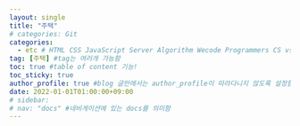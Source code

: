 ```yaml
---
layout: single
title: "주택"
# categories: Git
categories:
  - etc # HTML CSS JavaScript Server Algorithm Wecode Programmers CS vsCode
tag: [주택] #tag는 여러개 가능함
toc: true #table of content 기능!
toc_sticky: true
author_profile: true #blog 글안에서는 author_profile이 따라다니지 않도록 설정함
date: 2022-01-01T01:00:00+09:00  
# sidebar:
# nav: "docs" #네비게이션에 있는 docs를 의미함
---
```

<!-- # 1장 국민임대주택
일반 <span style="color:red">무주택</span> 세대 + 신혼 + 다자녀 + 고령자 등 다양한 계층에 공급함  
국민임대는 거주기간이 최대 30년이며, 행복주택은 6~20년이다.  

## 1. LH 국민임대 아파트
### (1) 신청자격ㄹ
국민임대주택에 들어가기 위해서는 "도시근로자 가구당 월평균 소득 50~70%"에 들어가야 한다.  
가구당 월평균 소득이 50% 이하인 세대에게 우선으로 임대주택이 공급된다.  
<img src="https://user-images.githubusercontent.com/87808288/178198523-e15edb5b-1205-48e8-a836-d5f629cb247c.png" width="800">  

<img src="https://user-images.githubusercontent.com/87808288/178198738-418d4960-3ce0-4e2a-aabc-f50cf01b4057.png" width="800">  

기본적으로 국민임대주택이 건설된 해당 지역에 거주하는 사람들이 우선순위 -> 1순위로 들어가게 된다.  

자동차를 여러 대 가지고 있다면 -> 가장 높은 금액의 1대의 자동차만 기준으로 잡는다.  

국민임대주택에 들어가기 위해서는 크게 2가지로 나뉘게 된다.  
주택 청약 저축통장이 있는 사람 VS 저축통장이 없는 사람  

<img src="https://user-images.githubusercontent.com/87808288/178208398-4ab1d565-6065-47c6-bcdd-4ff9a134384a.png" width="700">  
<img src="https://user-images.githubusercontent.com/87808288/178208671-e30623f9-9e4b-4e9a-bba1-795fddad335d.png" width="700">  

# 2장 행복주택
대학생, 취업준비생, 청년(만 19세 ~ 39세) + 신혼부부 등 -> 젊은 세대에 80% 공급함  

# 3장 부동산 계약
## 1. 전세계약
### (1) 주택의 종류
#### [다세대]
다세대는 보통 빌라를 의미한다.  
아파트의 호마다 집주인들이 다른 것을 보통 다세대라고 표현할 수 있다.  

#### [다가구]
`다가구`는 <u>보통 건물주</u>라고 하여, <span style="color:blue">건물 통째를 집주인 한 명이 소유</span>하고 있는 것을 말한다.  
보통 전세 사기 등이 다가구에서 발생하게 된다.  

다가구의 경우 경매가 진행되어도 한 명이 낙찰을 받게 된다.  

### (2) 부동산
#### [부동산 사무실]
우선 부동산에 가서 명함을 잘 확인해야한다.  
보통 부동산은 <span style="color:red">개업 공인중개사(대표)</span> -> <span style="color:tomato">소속 공인중개사</span>(직원) -> `중개 보조원`(직원)이 존재한다.  

<span style="color:tomato">계약의 진행은 공인중개사와 맺어야</span> 하므로 이를 확인하기 위해  
<u>국토교통부 홈페이지</u> -> "<span style="color:tomato">중개보조원 등록 제도</span>"를 이용하여, 부동산 안에 중개보조원이 누가 있는지 모두 확인해야한다.  

#### [중개보수]
<u>공인중개사에게 주는 임대보수</u>는 <span style="color:royalblue">임대인</span>과 <span style="color:royalblue">임차인</span>이 <span style="color:blue">각각 지불</span>해야한다.  

`중개보수`는 "거래금액 * 상한요율" 이내에서 결정된다. -> 거래금액 = 보증금 + (월세 * 100)  
위의 계산식으로 금액이 5000만원 미만이라면 100 대신에 70을 *하게 된다.  
그리고 마지막으로 공인중개사와 협의한 요율(ex: 0.45%)을 *하면 최종적인 중개보수가 산정된다.  
그런데 <u>부가세 10%</u>가 붙을 수 있는데, 이때는 그냥 내고 <span style="color:blue">현금영수증</span>을 챙겨야한다.  
(부동산 중개 및 대리업은 현금영수증 의무발행 업종으로, 중개보수가 10만원 이상이라면 현금영수증을 발급해줘야한다.  
2016년 3월 대법원 판결에 의거, 계좌이체도 현금영수증 발급이 가능하다.)  

### (3) 등기부등본
`단독주택`은 <span style="color:blue">건물 등기부등본</span> + <span style="color:blue">토지 등기부등본</span>  
`공동주택` -> <span style="color:blue">집합건물 등기부등본</span>  

#### [갑구]
<span style="color:tomato">집의 소유권</span>과 관계있는 사항이다.  
따라서 <span style="color:blue">소유자</span>가 -> 계약당사자, 계약금, 잔금, 보증금 등의 <span style="color:tomato">예금주로 일치</span>해야한다.  
또한 <u>서류상 소유주 본인이 아니라면</u>, 계약시 <span style="color:red">위임장</span>과 <span style="color:red">인감증명서</span>가 필수적으로 임대인이 가지고 있어야 한다.  

갑구에 <span style="color:red">가압류</span>, <span style="color:red">압류</span>, <span style="color:red">가등기</span>, <span style="color:red">가처분</span>이 현재 사항으로 적혀있다면 그 집은 피해야한다.  

내가 실제로 거주할 주소와 등기부등본상의 <span style="color:tomato">주소(지번, 동, 호수)모두 정확한지 명기</span>해야한다.  
위의 주소가 다를 경우, 경매 등으로 집이 넘어갔을 때 <span style="color:red">세입자는 대항력을 인정받지 못한다</span>.  

계약서에 금액을 명기시 오백만원이라면 -> <u>5,000,000원(오백만원)</u>이렇게 작성해야 변조를 방지할 수 있다.  

계약금은 반드시 계좌이체로 진행하여 증거를 남겨야한다.  
또한 계약금을 냈다면 "임대인이 계약금을 수령하였음"을 명기 & 서명해야한다.  
이 부분은 계약서에 이를 위한 칸이 따로 마련되어 있다.  

집의 고쳐야 할 부분들은 특약사항으로 구체적으로 작성해야한다.  
"어서와, 전월세는 처음이지" 도서 추천  


#### [신탁]
<img src="https://user-images.githubusercontent.com/87808288/178293464-baaa08be-fa6f-4e1b-8f14-86be3a40019e.png" width="500">  
집의 법적 소유주가 <span style="color:red">신탁</span>으로 되어있다면 <span style="color:tomato">이것은 절대 안된다</span>.  
이를 고지하지 않는 부동산도 있으므로 주의를 요한다.  
부동산 등기부등본에는 "<span style="color:red">신탁 원부</span>"라는 것이 있는데 이것을 반드시 확인해야한다.  
부동산에서도 계약자(세입자)에게 법적 처분권자(집의 소유권을 가진 자)가 수탁자(신탁회사)라는 것을 주지시켜야 하지만  
<img src="https://user-images.githubusercontent.com/87808288/178295630-4a31597b-6b23-4846-b9ed-9a322effdc90.png" width="500">  


#### [을구]
저당권, 전세권, 지역권, 지상권 등의 권리 == 빚을 말한다.  
쉽게 말해 건물이 경매에 넘어갔을 때 나보다 먼저 받아가는 돈을 의미한다.  

을구에 적힌 빚 + 나의 보증금 <= 주택가격 70% 이하

#### [근저당]
<span style="color:red">근저당</span>에 관해 이야기 하려면 우선, <u>경매 배당 절차</u>를 이해해야한다.  
1. 경매실행비용
2. 최우선변제
3. 당해세 -> 경매로 매각된 부동산에 부과된 세금
- 국세: 토지초과이득세, 상속세, 증여세, 재평가세
- 지방세: 재산세, 자동차세, 도시계획세
4. 1순위 <span style="color:tomato">근저당(ex: 5억원)

`근저당`이 잡혀있다면 -> <u>해당 날짜 기준</u>으로 <span style="color:red">최우선 변제금액 이상의 보증금은 넣지 않는다</span>.  
그 <u>이상의 계약을 하게 된다면</u> <span style="color:red">전체 보증금 합이 집값의 80% 이하가 되는지 확인</span>해야 한다.  

<u>주택소액임차인 최우선 변제금</u> 알아볼 것  

당해세는 경매배당 4순위에 들어간다.  
내가 전세로 들어가기 전 체납이 있었다면 나보다 먼저 배당금을 받게되므로 이것도 확인하는 것이 필요하다.  
이는 "국메 완납증명서", "미납국세열람"으로 확인이 가능하다.  
하지만 이는 임대인이 거절한다면 열람이 불가하다.  
따라서 이를 임대인이 거절한다면 다른 집을 알아보는 것이 좋다.  

### (4) 특약
**주택임대차보호법 제10조 (강행규정)**
이 법에 위반된 약정으로서 임차인에게 불리한 것은 그 효력이 없다.  

"전세 보증보험을 가입해주기로 하며 필요시 임차인에게 확인해주기로 한다." 아니면  
"전세 보증보험을 가입해줘야하는 의무가 있다."  
집주인과 보증보험과 관련된 통화를 할 때는 모두 녹음하는 것이 필요하다.  
또한 보증보험을 가입하는데 있어서 적극협조하지 않는다면 이러한 모든 부분들의 자료수집을 진행해야한다.  

"임대인은 잔금일까지 임차인 동의없이 근저당 설정을 추가로 일체하지 않는다." ->   
세입자가 들어오기 전에 대출을 받지 않게 한다.  

### (5) 공시 지가 확인하기
네이버 -> "공동주택 공시지가 조회"를 검색하면 공시 지가를 확인해볼 수 있다.  
공시 지가란 국가에서 이 집의 가격이 대략 이 정도일 것이다라는 것을 1년 마다 대략적으로 산정한 가격이다.  
이때 "공시지가 * 1.5 > 보증금"라면 보증금이 안전하다고 볼 수 있다.  

#### [임대 사업자 등록증 확인]
나의 집주인이 -> 임대 사업자라면 "임대 사업자 등록증"을 확인해야 한다.  
<img src="https://user-images.githubusercontent.com/87808288/178228724-baf0112f-91a8-4b23-9557-1e1a6e525bf4.png" width="500">  
임대사업자의 경우는, 본인이 임대 주택을 어디다 할 것인지 반드시 주소지를 등록하게 되어있다.  
그런데 이 "임대 사업자 등록증" 자체를 보여주지 않으려고 한다면 계약 진행을 하지 않는 것이 좋다.  
또한 그 주소 자체들이 중구난방식이여도 의심해보아야 한다.  
너무 많은 집을 보유하고 있어도 의심해야한다.  

#### [국세와 지방세 완납 증명서 받기]
가짜 집주인일 경우 -> 보증보험 가입이 안되는 경우가 많다.  
위의 경우는 보통 집주인이 세금을 내지 않아서인 경우가 많으므로 "국세와 지방세 완납 증명서"를 받아보는 것이 좋다.  

### (4) 집주인 체크리스트
#### [집주인의 주소]
집주인의 주소가 내가 계약할 집주소와 너무 뜬금없는 경우 -> 이를 조심해야한다.  
이는 노숙자나 신용불량자 등을 이용하여 가짜 집주인을 만드는 경우가 있다. 

### (5) 잔금
최종적으로 계약할 때 <span style="color:red">동호수까지 확인</span>해야한다.  
동호수가 실제 살고있는 곳의 동호수와 다르다면 대항요건에 해당하지 않아 보호 받을 수 없다.  

계약서에 특약으로  
"<span style="color:red">임차인의 잔금 지급 직후까지 현재 등기부등본 상태를 유지하며 변경 시 계약 취소, 이에 대한 손해를 임대인이 배상한다.</span>"  
라는 항목을 넣어 우선변제권을 받을 수 있도록 설정해야한다. 

<u>잔금을 치를때에는</u> 공인중개사가 아닌 <span style="color:red">집주인의 계좌번호로 직접 입</span>해야한다.  
절대로 공인중개사에게 보내면 안되며, 현금도 안된다.  

### (6) 확정일자
<span style="color:blue">마지막까지 잔금을 치르기 전</span>에 -> "<span style="color:tomato">대한민국 법원 인터넷등기소</span>" -> 등기열람/발급 -> 등기신청사건 처리현황  
만약 <u>근저당이 잡혀있거나 진행 중이라면</u> "<span style="color:tomato">신청 사건 처리 중</span>"으로 나오게 된다.  
따라서 위의 처리 중 메시지가 확인된다면 잔금 진행을 우선 멈추어야 한다.  

그리고 <u>잔금을 넣자마자</u> <span style="color:red">전입신고</span>를 진행해야한다.  
무조건 <span style="color:tomato">당일</span>에 전입신고를 완료해야 한다. 

전입신고는 정부24에서 온라인으로도 전입신고가 가능하다.  
전입신고만 한다면 -> 확정일자는 자동으로 부여된다.  
여기서 중요한 것은 오후 6시까지 신고해야 다음 날부터 대항력을 부여받을 수 있다는 점이다.  

그런데 문제는 이러한 전입신고 후 다음날부터 효력이 발생하기 때문에  
부동산 계약 전에 아래의 특약을 무조건적으로 넣어야 한다.  
"세입자가 전입 신고한 날 혹은 그 날부터 최소 며칠 동안은 절대로 근저당을 설정하지 않는다.  
약속을 어길시 손해배상을 시행한다."  

"임차권등기명령제도"라는 것이 있다.  
임대계약이 종료됐으나 임대인으로부터 임차보증금을 반환받지 못한 상태에서 임차인이 이사를 가야할 경우  
대항력을 유지하기 위해 등기를 하는 것이다.  
때문에 <u>이사를 가더라도</u> "<span style="color:red">임차권등기명령</span>"을 일단 <span style="color:tomato">무조건적으로 해야</span>한다.  

#### [최우선변제권]
확정일자가 늦어 선순위로 변제를 받지 못하는 경우라도  
보증금 중 일정액을 다른 담보물권자보다 우선하여 변제받는 권리를 말한다.  
<img src="https://user-images.githubusercontent.com/87808288/178498968-d4333e3d-6bc1-4ca9-b056-7a674078421a.png" width="700">  
<u>임차인이</u> 경매신청등기 전에 <span style="color:blue">주택의 인도와 주민등록전입신고를 마치면</span>  
보증금 중 일정액을 다른 담보물권자보다 <span style="color:tomato">우선하여 변제받는 것</span>을 말한다.  

<u>보증금을 돌려받기 전까지</u> <span style="color:tomato">이사는 금물</span>이다.  

소액임차인  

이사 전: 서울시 청년주거상담센터 -> 집구하기의 모든 것 -> 이사 체크리스트 확인하기  

## 4. 보험
### (1) 보증보험
`보증보험`은 프리랜서라도 가입할 수 있다!  
<u>무직자라도 가능한 것이 보증보험</u>이다.  
현재 법 개정을 통해 <span style="color:red">집주인 동의 없이 보험 가입이 가능</span>해졌다.  

보증 보험은 신축도 매매가보다 낮으면 가입할 수 있다.  

보증 보험을 들지 못한 세입자라면 <span style="color:tomato">전세권 설정</span>이라도 꼭 해야한다.  

보증보험 더 알아보기 -> 월세 보증금도 보증보험을 가입할 수 있나요???  

### (2) 안심전환대출
전세 대출 상품 + 전세보증금 반환보증보험 결합 상품이다.  

### (3) 전세권 설정

## 5. 집주인
### (1) 집주인이 바뀌었을 때
#### [대항력과 지위승계 -> 주택임대차보호법]
**제3조 1항_대항력**  
임대차는 그 등기가 없는 경우에도  
임차인이 주택의 <span style="color:red">인도</span>와 <span style="color:red">주민등록을 마친</span> 때에는 <span style="color:tomato">그 다음 날부터</span> 제삼자에 대하여 효력이 생긴다.  
이 경우 전입신고를 한 때에 주민등록이 된 것으로 본다.  

임대차는 기본적으로 -> 전세와 월세를 통틀어 이야기한다.  
또한 이사(인도)와 주민등록을 마칠 때 대항력이 다음날부터 생기게 된다.  

**제3조 4항_임대인의 지위승계**  
임차주택의 <span style="color:blue">양수인</span>(그 밖에 임대할 권리를 승계한 자를 포함한다.)은 <span style="color:tomato">임대인의 지위를 승계</span>한 것으로 본다.  

위에서 "양수인"이란 새로운 집주인을 말한다.  
임대인의 지위를 승계한 경우는 보통 -> 매매, 증여, 상속, 경매, 공매 등이 있다.  

위에서 "임대인의 지위를 승계한 것으로 본다"라는 표현을 정리해보면  
대항력이 생기고부터는 집주인이 바뀌더라도 우리의 계약을 양수인은 승계하게 된다는 것이다.  
따라서 <span style="color:red">새로운 집주인과 계약서를 새로 써야되는 것이 아니다</span>.  
그렇기 때문에 <span style="color:tomato">기존계약서의 대항력과 확정일자 및 효력이 유지</span>된다.  

다만 <u>양수인이 새로운 계약서는 작성하자고 한다면</u>  
<span style="color:blue">계약서만 작성</span>하고 <span style="color:red">확정일자는 받아 두면 안된다</span>.  
<span style="color:tomato">기존의 확정일자로 그대로 대처</span>하고 <span style="color:tomato">기존의 계약서도 그대로 보관</span>되어야 한다.  

그 대신, 새로운 집주인의 인적사항 등을 알아야 한다.  
또한 아파트나 오피스텔의 경우 장기수선충당금이라고 하여 이를 세입자에게 우선 부과 시킨다.  
이것은 매월 관리비에 포함되어 나오게 된다.  
그런데 이 장기수선충당금은 세입자가 대신 내주었지만 그것을 집을 뺄 때에는  
그동안 낸 금액을 집주인에게 돌려 받아 가는 것이다.  
즉, 장기수선충당금은 소유자 집주인이 부담해야 할 내용인 것이다.  
따라서 소유자가 변동될 시에는 필히 잔금일자에 맞춰서 이전 소유자에게 지금까지 낸 장기수선충당금을 돌려받아야 한다.  

#### [보증금을 증액해 달라고 할 때]
이때에는 기존의 계약서는 두고, 증액 계약서만을 작성할 수 있다.  
그리고 증액 계약서만 확정일자를 받을 수 있다.  
따라서 기존의 계약서에 추가기입을 하는 것이 아니다.  

또한 아래의 특약을 꼭 넣을 수 있어야 한다.  
"기존 1억원에 대한 <span style="color:red">연장계약으로</span> 2021년 2월 2일 5천만원을 증액하여 총 보증음 1억 5천만원으로 연장계약함"  
"증액금 5천만원은 000-000으로 입금하기로 함" -> 현금 및 수표 계약은 피해야한다.  
"임대인은 <u>임차인의 보증금 전액</u>에 대해서 <span style="color:red">순위를 유지해주어야</span> 함"  

## 6. 월세  
주임법상 연 5% 한도에서 월세 등의 인상이 가능하다.  
또한 임대인이 인상 이유를 입증하고, 임차인의 동의가 필요하다.  

또한 특약은 임차인이 불리한 것들은 무효로 할 수 있다.  
예를 들어 임대법에서는 계약 기간의 기본을 2년으로 하는데  
1년 만에 나가라고하거나, 월세를 연체할 경우 짐을 처분한다는 등의 특약은 모두 무효로 할 수 있다.  



# 4장 임대차 3법
`임대차 3법`은 기본적으로, <u>약자인 세입자를 보호하는 법</u>이다.  

3법을 알아보면 -> <span style="color:red">전월세신고제</span>, <span style="color:red">전월세상한제</span>, <span style="color:red">계약갱신청구권</span>을 뜻한다.  

## 1. 전월세신고제
새로 계약한 전월세 내용을 지자체에 계약했다고 신고하는 제도를 말한다.  
다시 말해 전입일자 -> 확정일자 -> 전월세신고 이렇게 단계를 밝게되는 것이다.  
주민센터에서 전입신고를 할 때 계약서를 첨부하면 전월세신고와 함께 확정일자 부여가 한 번에 해결된다.  

## 2. 전월세상한제
계약갱신청구권을 임차인 사용할 경우 임대료 인상률을 5% 한도 내에서만 올릴 수 있는 제도를 말한다.  
예를 들어 전세보증금이 2억 원일 때, 2억 원의 5%인 1000만 원까지만 보증금을 증액할 수 있는 제도이다.  

## 3. 계약갱신청구권
계약갱신청구권은 임대차 기간이 끝나기 전에 임차인이 임대인에게 계약을 갱신하겠다고 통지하면  
2년 더 계약을 갱신할 수 있는 임차인의 권리를 말한다.  
따라서 법으로 정해진 1번을 더 사용하면 최대 4년 동안 임대차 기간 보호를 받을 수 있는 것이다.  
또한 아무때나 할 수 있는 것이 아니고, 임대차 기간이 끝나기 6개월 전부터 2개월 전까지 그 사이에 통지해야한다.  
주의해야할 것은 이는 "묵시적 갱신"과는 별개이므로 계약갱신청구권을 사용한다면 반드시 문자나 전화 및 내용증명을 사용해야한다.  

다만 임차인이 중도에 해지하고 싶다면, 해지 통보후 3개월을 기다리면 계약이 해지된다.  

하지만 임대인 본인 및 직계가족이 실거주 목적시에는 계약갱신청구권을 사용할 수 없다.   -->

<style>
.red {
  color: ivory;
  background-color: red;
}

.tomato {
  color: ivory;
  background-color: tomato;
}

.blue {
  color: ivory;
  background-color: blue;
}

.royalblue {
  color: ivory;
  background-color: royalblue;
}

.forestgreen {
  color: ivory;
  background-color: forestgreen;
}

.darkorange {
  color: ivory;
  background-color: darkorange;
}
</style>

<!-- <span style="color:royalblue"> -->

<!-- ### 2. Link 넣기

```

유형 1: (설명어를 입력) : [gunhee's coding blog](https://gunhee-jeong.github.io/)
유형 2: (URL 자동연결) : <https://gunhee-jeong.github.io/>
유형 3: (동일 파일 내 '문단으로 이동') : [1. Header로 이동](###-1-header)

```

유형 1: (설명어를 입력) : [gunhee's coding blog](https://gunhee-jeong.github.io/)
유형 2: (URL 자동연결) : <https://gunhee-jeong.github.io/>
유형 3: (동일 파일 내 '문단으로 이동') : [1. Header로 이동](#1-header)
유형 3의 방법

1. 특수문자를 제거
2. 스페이스는 -로 바꾸고
3. 대문자는 소문자로!
   그래서 ### 1. Header -> #1-header

## Link: [google][https://www.google.com/]

### 3. 수평선

```

---

```

---

### 4. 라인 바꾸기

```

스페이스바를 2번 눌러주면 다음칸으로
이동할 수 있어요!

```

---

스페이스바를 2번 눌러주면
다음칸으로 이동할 수 있어요!

### 5. list 만들기

```

1. 1번
2. 2번
3. 3번

- 순서없는 list
  - 순서없는 list
    - 순서없는 list

```

1. 1번
2. 2번
3. 3번

- 순서없는 list
  - 순서없는 list
    - 순서없는 list

---

### 6. font 관련

```

**진하게** -> 볼드
_기울여서_ -> 이탤릭체
~~취소선~~ -> 취소선

<ul>밑줄넣기</ul> -> 밑줄
<span style="color:red">빨간 글씨</span> -> 글자색
이것이 `인라인` 입니다 -> 인라인 코드
```

**진하게** -> 볼드
_기울여서_ -> 이탤릭체
~~취소선~~ -> 취소선
<u>밑줄넣기</u> -> 밑줄
<span style="color:red">빨간 글씨</span>
이것이 `인라인` 입니다 -> 인라인 코드

---

### 7. 인용구문

```
> coding
>
> > JavaScript
> >
> > > 내가 프짱!
```

> coding
>
> > JavaScript
> >
> > > 내가 프짱!

---

### 8. 이미지 삽입

```
유형1: ('사이즈를 조절' -> HTML 태그 사용) : <img src="https://gunhee-jeong.github.io/assets/images/blogLogo.png" width="300" height="200">
유형2: (이미지 삽입 후 -> 링크 걸기)
[![이미지](https://gunhee-jeong.github.io/assets/images/blogLogo/blogLogo.png)](https://gunhee-jeong.github.io/)
```

유형1: ('사이즈를 조절' -> HTML 태그 사용) : <img src="https://gunhee-jeong.github.io/assets/images/blogLogo.png" width="300" height="200">
유형2: (이미지 삽입 후 -> 링크 걸기)
[![이미지](https://gunhee-jeong.github.io/assets/images/blogLogo.png)](https://gunhee-jeong.github.io/)

### 9. 표 만들기

```
||국어|영어|
| :--- | ---: | :--: |
|건희 | 100점 | 100점
|철수 | 100점 | 100점
```

|      |  국어 | 영어  |
| :--- | ----: | :---: |
| 건희 | 100점 | 100점 |
| 철수 | 100점 | 100점 |

> - header를 넣고 싶은 경우 ---을 사용하고 :을 이용하여 정렬에 사용함!

### 10. 토글 만들기

```
<details>
<summary>여기를 누르세요</summary>
<div markdown="1">
숨겨진 내용
</div>
</details>
```

<details>
<summary>여기를 누르세요</summary>
<div markdown="1">
숨겨진 내용
</div>
</details> -->
